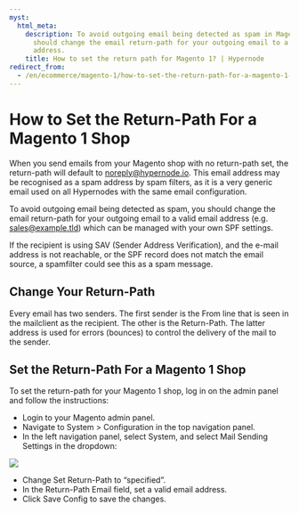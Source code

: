```yaml
---
myst:
  html_meta:
    description: To avoid outgoing email being detected as spam in Magento 1, you
      should change the email return-path for your outgoing email to a valid email
      address.
    title: How to set the return path for Magento 1? | Hypernode
redirect_from:
  - /en/ecommerce/magento-1/how-to-set-the-return-path-for-a-magento-1-shop/
---
```


<!-- source: https://support.hypernode.com/en/ecommerce/magento-1/how-to-set-the-return-path-for-a-magento-1-shop/ -->

# How to Set the Return-Path For a Magento 1 Shop

When you send emails from your Magento shop with no return-path set, the return-path will default to noreply@hypernode.io. This email address may be recognised as a spam address by spam filters, as it is a very generic email used on all Hypernodes with the same email configuration.

To avoid outgoing email being detected as spam, you should change the email return-path for your outgoing email to a valid email address (e.g. sales@example.tld) which can be managed with your own SPF settings.

If the recipient is using SAV (Sender Address Verification), and the e-mail address is not reachable, or the SPF record does not match the email source, a spamfilter could see this as a spam message.

## Change Your Return-Path

Every email has two senders. The first sender is the From line that is seen in the mailclient as the recipient. The other is the Return-Path. The latter address is used for errors (bounces) to control the delivery of the mail to the sender.

## Set the Return-Path For a Magento 1 Shop

To set the return-path for your Magento 1 shop, log in on the admin panel and follow the instructions:

- Login to your Magento admin panel.
- Navigate to System > Configuration in the top navigation panel.
- In the left navigation panel, select System, and select Mail Sending Settings in the dropdown:

![](_res/F0k8amYf2d-R95leLcGDub5jsJnuAq-_Iw.png)

- Change Set Return-Path to “specified”.
- In the Return-Path Email field, set a valid email address.
- Click Save Config to save the changes.
